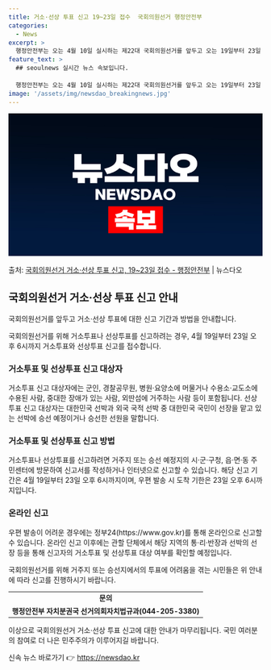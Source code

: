 ```yaml
---
title: 거소·선상 투표 신고 19~23일 접수  국회의원선거 행정안전부
categories:
  - News
excerpt: >
  행정안전부는 오는 4월 10일 실시하는 제22대 국회의원선거를 앞두고 오는 19일부터 23일 오후 6시까지 …
feature_text: >
  ## seoulnews 실시간 뉴스 속보입니다.

  행정안전부는 오는 4월 10일 실시하는 제22대 국회의원선거를 앞두고 오는 19일부터 23일 오후 6시까지 …
image: '/assets/img/newsdao_breakingnews.jpg'
---
```


![뉴스다오 속보](/assets/img/newsdao_breakingnews.jpg)

<p>출처: <a href="https://newsdao.kr/3372" rel="dofollow">국회의원선거 거소·선상 투표 신고, 19~23일 접수 - 행정안전부</a> | 뉴스다오</p>

<h2 data-ke-size="size26">국회의원선거 거소·선상 투표 신고 안내</h2>
국회의원선거를 앞두고 거소·선상 투표에 대한 신고 기간과 방법을 안내합니다.

<p data-ke-size="size16">국회의원선거를 위해 거소투표나 선상투표를 신고하려는 경우, 4월 19일부터 23일 오후 6시까지 거소투표와 선상투표 신고를 접수합니다.</p>

<h3>거소투표 및 선상투표 신고 대상자</h3>
<p data-ke-size="size16">거소투표 신고 대상자에는 군인, 경찰공무원, 병원·요양소에 머물거나 수용소·교도소에 수용된 사람, 중대한 장애가 있는 사람, 외딴섬에 거주하는 사람 등이 포함됩니다. 선상투표 신고 대상자는 대한민국 선박과 외국 국적 선박 중 대한민국 국민이 선장을 맡고 있는 선박에 승선 예정이거나 승선한 선원을 말합니다.</p>

<h3>거소투표 및 선상투표 신고 방법</h3>
<p data-ke-size="size16">거소투표나 선상투표를 신고하려면 거주지 또는 승선 예정지의 시·군·구청, 읍·면·동 주민센터에 방문하여 신고서를 작성하거나 인터넷으로 신고할 수 있습니다. 해당 신고 기간은 4월 19일부터 23일 오후 6시까지이며, 우편 발송 시 도착 기한은 23일 오후 6시까지입니다.</p>

<h3>온라인 신고</h3>
<p data-ke-size="size16">우편 발송이 어려운 경우에는 정부24(https://www.gov.kr)를 통해 온라인으로 신고할 수 있습니다. 온라인 신고 이후에는 관할 단체에서 해당 지역의 통·리·반장과 선박의 선장 등을 통해 신고자의 거소투표 및 선상투표 대상 여부를 확인할 예정입니다.</p>

국회의원선거를 위해 거주지 또는 승선지에서의 투표에 어려움을 겪는 시민들은 위 안내에 따라 신고를 진행하시기 바랍니다.

<table>
	<tr>
		<td style="text-align: center; height: 17px;"><b>문의</b></td>
	</tr>
	<tr>
		<td style="text-align: center; height: 17px;"><b>행정안전부 자치분권국 선거의회자치법규과(044-205-3380)</b></td>
	</tr>
</table>

이상으로 국회의원선거 거소·선상 투표 신고에 대한 안내가 마무리됩니다. 국민 여러분의 참여로 더 나은 민주주의가 이루어지길 바랍니다. 

신속 뉴스 바로가기 👉 <a href="https://newsdao.kr" rel="dofollow">https://newsdao.kr</a>


